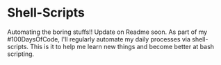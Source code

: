 # Shell-Scripts
Automating the boring stuffs!!
Update on Readme soon. As part of my #100DaysOfCode, I'll regularly automate my daily processes via shell-scripts. 
This is it to help me learn new things and become better at bash scripting.
